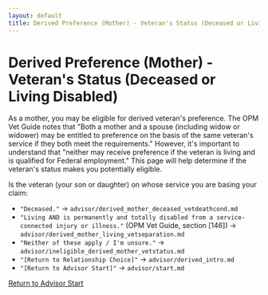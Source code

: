 ```yaml
---
layout: default
title: Derived Preference (Mother) - Veteran's Status (Deceased or Living Disabled)
---
```


# Derived Preference (Mother) - Veteran's Status (Deceased or Living Disabled)

As a mother, you may be eligible for derived veteran's preference. The OPM Vet Guide notes that "Both a mother and a spouse (including widow or widower) may be entitled to preference on the basis of the same veteran's service if they both meet the requirements." However, it's important to understand that "neither may receive preference if the veteran is living and is qualified for Federal employment." This page will help determine if the veteran's status makes you potentially eligible.

Is the veteran (your son or daughter) on whose service you are basing your claim:

* `"Deceased."` -> `advisor/derived_mother_deceased_vetdeathcond.md`
* `"Living AND is permanently and totally disabled from a service-connected injury or illness."` (OPM Vet Guide, section [146]) -> `advisor/derived_mother_living_vetseparation.md`
* `"Neither of these apply / I'm unsure."` -> `advisor/ineligible_derived_mother_vetstatus.md`
* `"[Return to Relationship Choice]"` -> `advisor/derived_intro.md`
* `"[Return to Advisor Start]"` -> `advisor/start.md`

[Return to Advisor Start](./start.md)
